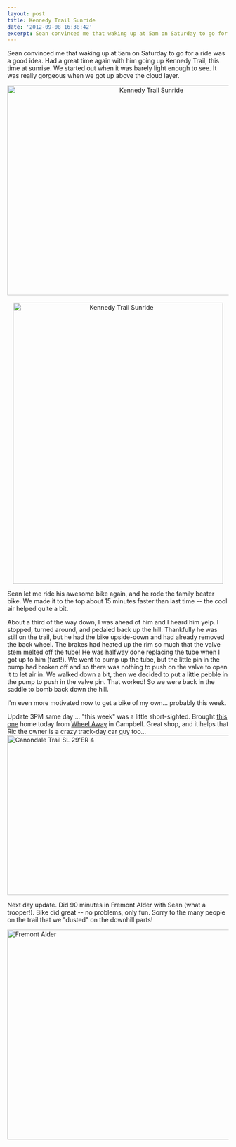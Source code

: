 ```yaml
---
layout: post
title: Kennedy Trail Sunride
date: '2012-09-08 16:38:42'
excerpt: Sean convinced me that waking up at 5am on Saturday to go for a ride was a good idea.  Had a great time again with him going up Kennedy Trail, this time at sunrise.  We started out when it was barely light enough to see.  It was really gorgeous when we got up above the cloud layer...
---
```


Sean convinced me that waking up at 5am on Saturday to go for a ride was a good idea. Had a great time again with him going up Kennedy Trail, this time at sunrise. We started out when it was barely light enough to see. It was really gorgeous when we got up above the cloud layer.

<div style="text-align:center;">
<a href="http://www.flickr.com/photos/thenobot/7956261666/" title="Kennedy Trail Sunride by thenobot, on Flickr"><img src="https://farm9.staticflickr.com/8299/7956261666_1c7c33c829_z.jpg" width="640" height="478" alt="Kennedy Trail Sunride"></a>
<br/><br/>
<a href="http://www.flickr.com/photos/thenobot/7956259598/" title="Kennedy Trail Sunride by thenobot, on Flickr"><img src="https://farm9.staticflickr.com/8319/7956259598_a18e1ec9f7_z.jpg" width="478" height="640" alt="Kennedy Trail Sunride"></a>
</div>

Sean let me ride his awesome bike again, and he rode the family beater bike. We made it to the top about 15 minutes faster than last time -- the cool air helped quite a bit.

About a third of the way down, I was ahead of him and I heard him yelp. I stopped, turned around, and pedaled back up the hill. Thankfully he was still on the trail, but he had the bike upside-down and had already removed the back wheel. The brakes had heated up the rim so much that the valve stem melted off the tube! He was halfway done replacing the tube when I got up to him (fast!). We went to pump up the tube, but the little pin in the pump had broken off and so there was nothing to push on the valve to open it to let air in. We walked down a bit, then we decided to put a little pebble in the pump to push in the valve pin. That worked! So we were back in the saddle to bomb back down the hill.

I'm even more motivated now to get a bike of my own... probably this week.

Update 3PM same day ... "this week" was a little short-sighted. Brought <a href="http://www.cannondale.com/2012-trail-sl-29er-4-20758">this one</a> home today from <a href="http://wheelaway.com">Wheel Away</a> in Campbell. Great shop, and it helps that Ric the owner is a crazy track-day car guy too...
<a href="http://www.flickr.com/photos/thenobot/7958168622/" title="Canondale Trail SL 29'ER 4 by thenobot, on Flickr"><img src="https://farm9.staticflickr.com/8180/7958168622_7f954afdfa_z.jpg" width="640" height="364" alt="Canondale Trail SL 29'ER 4"></a>

Next day update. Did 90 minutes in Fremont Alder with Sean (what a trooper!). Bike did great -- no problems, only fun. Sorry to the many people on the trail that we "dusted" on the downhill parts!

<a href="http://www.flickr.com/photos/thenobot/7964372630/" title="Fremont Alder by thenobot, on Flickr"><img src="https://farm9.staticflickr.com/8171/7964372630_7c4ee6778d_z.jpg" width="640" height="478" alt="Fremont Alder"></a>
